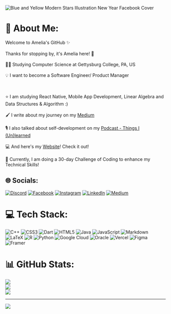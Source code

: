    ![Blue and Yellow Modern Stars Illustration New Year Facebook Cover](https://github.com/dntrAnh/dntrAnh/assets/130517596/dc9a86b7-5a7a-42bd-9054-31189eb8ef7e)

# 💫 About Me:
Welcome to Amelia's GitHub ✨<br><br>Thanks for stopping by, it's Amelia here! 👻
<br><br>👩‍💻 Studying Computer Science at Gettysburg College, PA, US
<br><br>💡 I want to become a Software Engineer/ Product Manager

<br><br>⭐️ I am studying React Native, Mobile App Development, Linear Algebra and Data Structures & Algorithm :) 
<br><br>🖌️ I write about my journey on my [Medium](https://medium.com/@dntramanh19)
<br><br>🎙️ I also talked about self-development on my [Podcast - Things I (Un)learned](https://podcasters.spotify.com/pod/show/things-i-unlearned)
<br><br>💻 And here's my [Website](https://ameliado.framer.website)! Check it out!
<br><br>🪩 Currently, I am doing a 30-day Challenge of Coding to enhance my Technical Skills!


## 🌐 Socials:
[![Discord](https://img.shields.io/badge/Discord-%237289DA.svg?logo=discord&logoColor=white)](https://discord.gg/kukumber1910) [![Facebook](https://img.shields.io/badge/Facebook-%231877F2.svg?logo=Facebook&logoColor=white)](https://facebook.com/itskukumber/) [![Instagram](https://img.shields.io/badge/Instagram-%23E4405F.svg?logo=Instagram&logoColor=white)](https://instagram.com/trammmanh_) [![LinkedIn](https://img.shields.io/badge/LinkedIn-%230077B5.svg?logo=linkedin&logoColor=white)](https://linkedin.com/in/amelia-do) [![Medium](https://img.shields.io/badge/Medium-12100E?logo=medium&logoColor=white)](https://medium.com/@dntramanh19) 

# 💻 Tech Stack:
![C++](https://img.shields.io/badge/c++-%2300599C.svg?style=for-the-badge&logo=c%2B%2B&logoColor=white) ![CSS3](https://img.shields.io/badge/css3-%231572B6.svg?style=for-the-badge&logo=css3&logoColor=white) ![Dart](https://img.shields.io/badge/dart-%230175C2.svg?style=for-the-badge&logo=dart&logoColor=white) ![HTML5](https://img.shields.io/badge/html5-%23E34F26.svg?style=for-the-badge&logo=html5&logoColor=white) ![Java](https://img.shields.io/badge/java-%23ED8B00.svg?style=for-the-badge&logo=openjdk&logoColor=white) ![JavaScript](https://img.shields.io/badge/javascript-%23323330.svg?style=for-the-badge&logo=javascript&logoColor=%23F7DF1E) ![Markdown](https://img.shields.io/badge/markdown-%23000000.svg?style=for-the-badge&logo=markdown&logoColor=white) ![LaTeX](https://img.shields.io/badge/latex-%23008080.svg?style=for-the-badge&logo=latex&logoColor=white) ![R](https://img.shields.io/badge/r-%23276DC3.svg?style=for-the-badge&logo=r&logoColor=white) ![Python](https://img.shields.io/badge/python-3670A0?style=for-the-badge&logo=python&logoColor=ffdd54) ![Google Cloud](https://img.shields.io/badge/GoogleCloud-%234285F4.svg?style=for-the-badge&logo=google-cloud&logoColor=white) ![Oracle](https://img.shields.io/badge/Oracle-F80000?style=for-the-badge&logo=oracle&logoColor=white) ![Vercel](https://img.shields.io/badge/vercel-%23000000.svg?style=for-the-badge&logo=vercel&logoColor=white) ![Figma](https://img.shields.io/badge/figma-%23F24E1E.svg?style=for-the-badge&logo=figma&logoColor=white) ![Framer](https://img.shields.io/badge/Framer-black?style=for-the-badge&logo=framer&logoColor=blue)
# 📊 GitHub Stats:
![](https://github-readme-stats.vercel.app/api?username=dntrAnh&theme=monokai&hide_border=false&include_all_commits=false&count_private=false)<br/>
![](https://github-readme-streak-stats.herokuapp.com/?user=dntrAnh&theme=monokai&hide_border=false)<br/>
![](https://github-readme-stats.vercel.app/api/top-langs/?username=dntrAnh&theme=monokai&hide_border=false&include_all_commits=false&count_private=false&layout=compact)

---
[![](https://visitcount.itsvg.in/api?id=dntrAnh&icon=5&color=0)](https://visitcount.itsvg.in)

